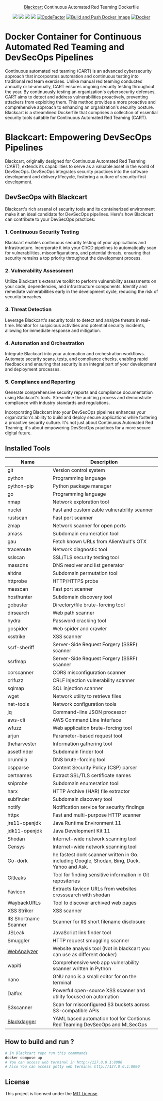   <p align="center"><a href="https://github.com/ErdemOzgen/blackcart">Blackcart</a> Continuous Automated Red Teaming Dockerfile</p>
    <p align="center">
    <a href="https://github.com/erdemozgen/blackcart/actions/workflows/build-and-push.yaml" alt="Publish Docker Image">
          <img src="https://img.shields.io/github/actions/workflow/status/erdemozgen/blackcart/build-and-push.yaml" /></a>
    <a href="http://doge.mit-license.org" alt="License">
          <img src="http://img.shields.io/:license-mit-blue.svg" /></a>
    <a href="https://hub.docker.com/r/erdemozgen/blackcart/" alt="Docker image size">
          <img src="https://img.shields.io/docker/image-size/erdemozgen/blackcart/latest" /></a>
    <a href="https://hub.docker.com/r/erdemozgen/blackcart/" alt="Docker Pulls">
          <img src="https://img.shields.io/docker/pulls/erdemozgen/blackcart" /></a>
    <a href="https://www.codefactor.io/repository/github/erdemozgen/blackcart/overview/main"><img src="https://www.codefactor.io/repository/github/erdemozgen/blackcart/badge/main" alt="CodeFactor" /></a>
    <a href="https://github.com/ErdemOzgen/blackcart/actions/workflows/build-and-push.yaml/badge.svg"><img src="https://github.com/ErdemOzgen/blackcart/actions/workflows/build-and-push.yaml/badge.svg" alt="Build and Push Docker Image" /></a>
      <a href="https://github.com/ErdemOzgen/blackcart/actions/workflows/docker-publish.yml/badge.svg"><img src="https://github.com/ErdemOzgen/blackcart/actions/workflows/docker-publish.yml/badge.svg" alt="Docker" /></a>
</p>


# Docker Container for Continuous Automated Red Teaming and DevSecOps Pipelines

Continuous automated red teaming (CART) is an advanced cybersecurity approach that incorporates automation and continuous testing into traditional red team exercises. Unlike manual red teaming conducted annually or bi-annually, CART ensures ongoing security testing throughout the year. By continuously testing an organization's cybersecurity defenses, CART aims to detect and address vulnerabilities proactively, preventing attackers from exploiting them. This method provides a more proactive and comprehensive approach to enhancing an organization's security posture. Blackcart is a streamlined Dockerfile that comprises a collection of essential security tools suitable for Continuous Automated Red Teaming (CART).

# Blackcart: Empowering DevSecOps Pipelines

Blackcart, originally designed for Continuous Automated Red Teaming (CART), extends its capabilities to serve as a valuable asset in the world of DevSecOps. DevSecOps integrates security practices into the software development and delivery lifecycle, fostering a culture of security-first development.

## DevSecOps with Blackcart

Blackcart's rich arsenal of security tools and its containerized environment make it an ideal candidate for DevSecOps pipelines. Here's how Blackcart can contribute to your DevSecOps practices:

### 1. Continuous Security Testing

Blackcart enables continuous security testing of your applications and infrastructure. Incorporate it into your CI/CD pipelines to automatically scan for vulnerabilities, misconfigurations, and potential threats, ensuring that security remains a top priority throughout the development process.

### 2. Vulnerability Assessment

Utilize Blackcart's extensive toolkit to perform vulnerability assessments on your code, dependencies, and infrastructure components. Identify and remediate vulnerabilities early in the development cycle, reducing the risk of security breaches.

### 3. Threat Detection

Leverage Blackcart's security tools to detect and analyze threats in real-time. Monitor for suspicious activities and potential security incidents, allowing for immediate response and mitigation.

### 4. Automation and Orchestration

Integrate Blackcart into your automation and orchestration workflows. Automate security scans, tests, and compliance checks, enabling rapid feedback and ensuring that security is an integral part of your development and deployment processes.

### 5. Compliance and Reporting

Generate comprehensive security reports and compliance documentation using Blackcart's tools. Streamline the auditing process and demonstrate compliance with industry standards and regulations.

Incorporating Blackcart into your DevSecOps pipelines enhances your organization's ability to build and deploy secure applications while fostering a proactive security culture. It's not just about Continuous Automated Red Teaming; it's about empowering DevSecOps practices for a more secure digital future.

## Installed Tools


| Name               | Description                                  |
| ------------------ | -------------------------------------------- |
| git                | Version control system                       |
| python             | Programming language                         |
| python-pip         | Python package manager                       |
| go                 | Programming language                         |
| nmap               | Network exploration tool                     |
| nuclei             | Fast and customizable vulnerability scanner  |
| rustscan           | Fast port scanner                            |
| zmap               | Network scanner for open ports               |
| amass              | Subdomain enumeration tool                   |
| gau                | Fetch known URLs from AlienVault's OTX      |
| traceroute         | Network diagnostic tool                      |
| sslscan            | SSL/TLS security testing tool                |
| massdns            | DNS resolver and list generator              |
| altdns             | Subdomain permutation tool                   |
| httprobe           | HTTP/HTTPS probe                             |
| masscan            | Fast port scanner                            |
| hosthunter         | Subdomain discovery tool                     |
| gobuster           | Directory/file brute-forcing tool            |
| dirsearch          | Web path scanner                             |
| hydra              | Password cracking tool                       |
| gospider           | Web spider and crawler                       |
| xsstrike           | XSS scanner                                  |
| ssrf-sheriff       | Server-Side Request Forgery (SSRF) scanner   |
| ssrfmap            | Server-Side Request Forgery (SSRF) scanner   |
| corscanner         | CORS misconfiguration scanner                |
| crlfuzz            | CRLF injection vulnerability scanner         |
| sqlmap             | SQL injection scanner                        |
| wget               | Network utility to retrieve files            |
| net-tools          | Network configuration tools                  |
| jq                 | Command-line JSON processor                  |
| aws-cli            | AWS Command Line Interface                   |
| wfuzz              | Web application brute-forcing tool           |
| arjun              | Parameter-based request tool                 |
| theharvester       | Information gathering tool                   |
| assetfinder        | Subdomain finder tool                        |
| orunmila           | DNS brute-forcing tool                       |
| cspparse           | Content Security Policy (CSP) parser         |
| certnames          | Extract SSL/TLS certificate names            |
| sniprobe           | Subdomain enumeration tool                   |
| harx               | HTTP Archive (HAR) file extractor            |
| subfinder          | Subdomain discovery tool                     |
| notify             | Notification service for security findings   |
| httpx              | Fast and multi-purpose HTTP scanner         |
| jre11-openjdk      | Java Runtime Environment 11                  |
| jdk11-openjdk      | Java Development Kit 11                      |
| Shodan             | Internet-wide network scanning tool           |
| Censys             | Internet-wide network scanning tool           |
| Go-dork       | he fastest dork scanner written in Go. including Google, Shodan, Bing, Duck, Yahoo and Ask.                     |
| Gitleaks           | Tool for finding sensitive information in Git repositories |
| Favicon            | Extracts favicon URLs from websites crosssearch with shodan          |
| WaybackURLs        | Tool to discover archived web pages          |
| XSS Striker        | XSS scanner                                  |
| IIS Shortname Scanner | Scanner for IIS short filename disclosure |
| JSLeak             | JavaScript link finder tool                  |
| Smuggler           | HTTP request smuggling scanner               |
| [WebAnalyzer](https://github.com/ErdemOzgen/WAP_API)        | Website analysis tool  (Not in blackcart you can use as different docker)  |
| wapiti             | Comprehensive web app vulnerability scanner written in Python |
| nano               | GNU nano is a small editor for on the terminal |
| Dalfox             | Powerful open-source XSS scanner and utility focused on automation |
| S3scanner          | Scan for misconfigured S3 buckets across S3-compatible APIs |
| [Blackdagger](https://github.com/ErdemOzgen/blackdagger)        | YAML based automation tool for Contionus Red Teaming DevSecOps and MLSecOps|



## How to build and run ?

```bash
# In Blackcart repo run this commmands 
docker compose up 
# You can access web terminal in http://127.0.0.1:8080
# Also You can access gotty web terminal http://127.0.0.1:8090
```


## License

This project is licensed under the [MIT License](LICENSE).
